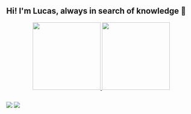 ## Hi! I'm Lucas, always in search of knowledge 👋


<div align="center">
  <a href="https://github.com/deoliveiraa">
  <img height="180em" src="https://github-readme-stats.vercel.app/api?username=deoliveiraa&show_icons=true&theme=dark&include_all_commits=true&count_private=true"/> <img height="180em" src="https://github-readme-stats.vercel.app/api/top-langs/?username=deoliveiraa&layout=compact&langs_count=7&theme=dracula"/>
</div>
  
  ##
  
  <div> 
    <a href = "lucas187ro@gmail.com"><img src="https://img.shields.io/badge/Gmail-D14836?style=for-the-badge&logo=gmail&logoColor=white" target="_blank"></a>
  <a href="https://www.linkedin.com/in/lucas-rodrigues-de-oliveira-b99655234/" target="_blank"><img src="https://img.shields.io/badge/-LinkedIn-%230077B5?style=for-the-badge&logo=linkedin&logoColor=white" target="_blank"></a>
  </div>
